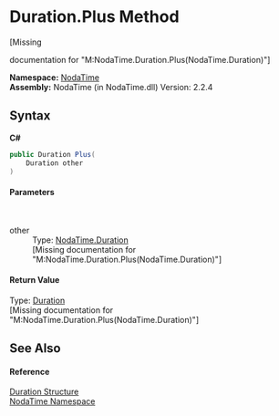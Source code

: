 # Duration.Plus Method 
 

\[Missing <summary> documentation for "M:NodaTime.Duration.Plus(NodaTime.Duration)"\]

**Namespace:**&nbsp;<a href="N_NodaTime">NodaTime</a><br />**Assembly:**&nbsp;NodaTime (in NodaTime.dll) Version: 2.2.4

## Syntax

**C#**<br />
``` C#
public Duration Plus(
	Duration other
)
```


#### Parameters
&nbsp;<dl><dt>other</dt><dd>Type: <a href="T_NodaTime_Duration">NodaTime.Duration</a><br />\[Missing <param name="other"/> documentation for "M:NodaTime.Duration.Plus(NodaTime.Duration)"\]</dd></dl>

#### Return Value
Type: <a href="T_NodaTime_Duration">Duration</a><br />\[Missing <returns> documentation for "M:NodaTime.Duration.Plus(NodaTime.Duration)"\]

## See Also


#### Reference
<a href="T_NodaTime_Duration">Duration Structure</a><br /><a href="N_NodaTime">NodaTime Namespace</a><br />